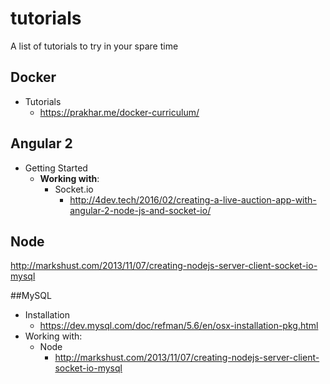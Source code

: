 # tutorials
A list of tutorials to try in your spare time




## Docker

 * Tutorials
   * https://prakhar.me/docker-curriculum/

## Angular 2

 * Getting Started
   * **Working with**:
     * Socket.io
       * http://4dev.tech/2016/02/creating-a-live-auction-app-with-angular-2-node-js-and-socket-io/



## Node 
http://markshust.com/2013/11/07/creating-nodejs-server-client-socket-io-mysql


##MySQL

 * Installation 
   * https://dev.mysql.com/doc/refman/5.6/en/osx-installation-pkg.html
 * Working with:
   * Node
     * http://markshust.com/2013/11/07/creating-nodejs-server-client-socket-io-mysql
